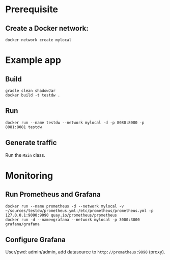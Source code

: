 # Prerequisite

## Create a Docker network:

```shell
docker network create mylocal
```


# Example app

## Build

```shell
gradle clean shadowJar
docker build -t testdw .
```

## Run

```shell
docker run --name testdw --network mylocal -d -p 8080:8080 -p 8081:8081 testdw
```

## Generate traffic

Run the `Main` class.


# Monitoring

## Run Prometheus and Grafana

```shell
docker run --name prometheus -d --network mylocal -v ~/sources/testdw/prometheus.yml:/etc/prometheus/prometheus.yml -p 127.0.0.1:9090:9090 quay.io/prometheus/prometheus
docker run -d --name=grafana --network mylocal -p 3000:3000 grafana/grafana
```
## Configure Grafana

User/pwd: admin/admin, add datasource to `http://prometheus:9090` (proxy).

